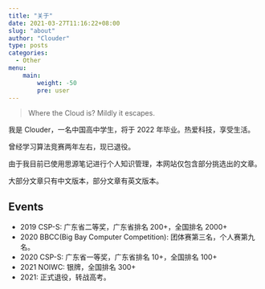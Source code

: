 ```yaml
---
title: "关于"
date: 2021-03-27T11:16:22+08:00
slug: "about"
author: "Clouder"
type: posts
categories:
  - Other
menu:
    main:
        weight: -50
        pre: user
---
```


> Where the Cloud is? Mildly it escapes.

我是 Clouder，一名中国高中学生，将于 2022 年毕业。热爱科技，享受生活。

曾经学习算法竞赛两年左右，现已退役。

由于我目前已使用思源笔记进行个人知识管理，本网站仅包含部分挑选出的文章。

大部分文章只有中文版本，部分文章有英文版本。

## Events

- 2019 CSP-S: 广东省二等奖，广东省排名 200+，全国排名 2000+
- 2020 BBCC(Big Bay Computer Competition): 团体赛第三名，个人赛第九名。
- 2020 CSP-S: 广东省一等奖，广东省排名 10+，全国排名 100+
- 2021 NOIWC: 银牌，全国排名 300+
- 2021: 正式退役，转战高考。